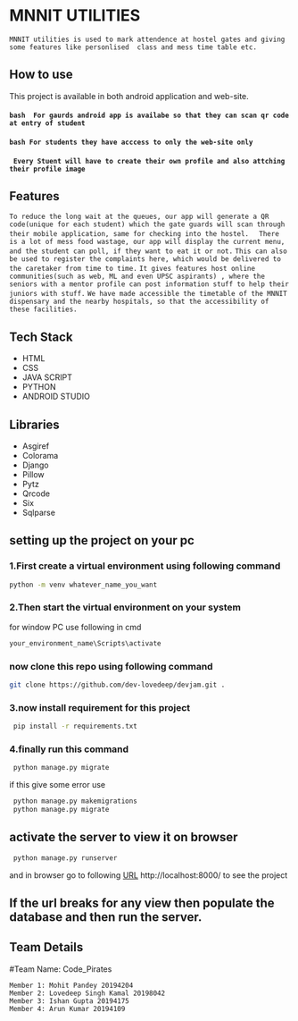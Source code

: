 # MNNIT UTILITIES 
```
MNNIT utilities is used to mark attendence at hostel gates and giving some features like personlised  class and mess time table etc.
```


## How to use

This project is available in both android application and web-site.
#### ```bash  For gaurds android app is availabe so that they can scan qr code at entry of student```
#### ``` bash For students they have acccess to only the web-site only ```
#### ``` Every Stuent will have to create their own profile and also attching their profile image```

## Features

```To reduce the long wait at the queues, our app will generate a QR code(unique for each student) which the gate guards will scan through their mobile application, same for checking into the hostel. ```
``` There is a lot of mess food wastage, our app will display the current menu, and the student can poll, if they want to eat it or not.```
```This can also be used to register the complaints here, which would be delivered to the caretaker from time to time.```
```It gives features host online communities(such as web, ML and even UPSC aspirants) , where the seniors with a mentor profile can post information stuff to help their juniors with stuff.```
```We have made accessible the timetable of the MNNIT dispensary and the nearby hospitals, so that the accessibility of these facilities.```


## Tech Stack
* HTML
* CSS
* JAVA SCRIPT
* PYTHON
* ANDROID STUDIO 

## Libraries
* Asgiref
* Colorama
* Django
* Pillow
* Pytz
* Qrcode
* Six
* Sqlparse


## setting up the project on your pc
### 1.First create a virtual environment using following command

```bash
python -m venv whatever_name_you_want
```
### 2.Then start the virtual environment on your system
for window PC use following in cmd


```bash
your_environment_name\Scripts\activate
```
### now clone this repo using following command

```bash
git clone https://github.com/dev-lovedeep/devjam.git .
```
### 3.now install requirement for this project

```bash
 pip install -r requirements.txt
```
### 4.finally run this command 

```bash
 python manage.py migrate
```
if this give some error use 
```bash
 python manage.py makemigrations
 python manage.py migrate
```

## activate the server to view it on browser
```bash
 python manage.py runserver
```
and in browser go to following [URL](http://localhost:8000/) http://localhost:8000/ to see the project


## If the url breaks for any view then populate the database and then run the server.

## Team Details
#Team Name: Code_Pirates
```
Member 1: Mohit Pandey 20194204
Member 2: Lovedeep Singh Kamal 20198042
Member 3: Ishan Gupta 20194175
Member 4: Arun Kumar 20194109

```




